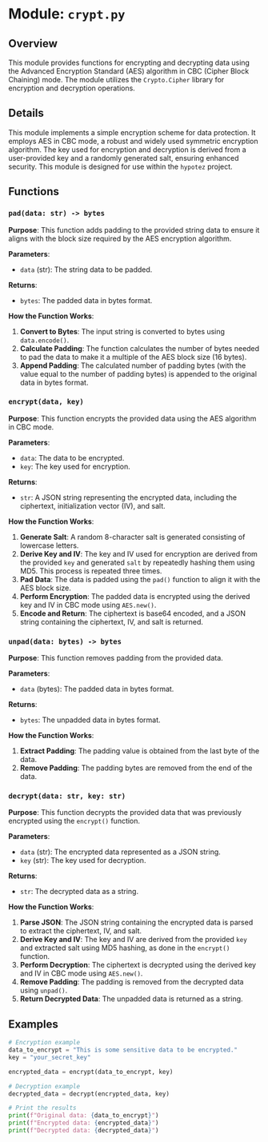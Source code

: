 # Module: `crypt.py`

## Overview

This module provides functions for encrypting and decrypting data using the Advanced Encryption Standard (AES) algorithm in CBC (Cipher Block Chaining) mode. The module utilizes the `Crypto.Cipher` library for encryption and decryption operations. 

## Details

This module implements a simple encryption scheme for data protection. It employs AES in CBC mode, a robust and widely used symmetric encryption algorithm. The key used for encryption and decryption is derived from a user-provided key and a randomly generated salt, ensuring enhanced security. This module is designed for use within the `hypotez` project.

## Functions

### `pad(data: str) -> bytes`

**Purpose**: This function adds padding to the provided string data to ensure it aligns with the block size required by the AES encryption algorithm. 

**Parameters**:

- `data` (str): The string data to be padded.

**Returns**:

- `bytes`: The padded data in bytes format.

**How the Function Works**:

1. **Convert to Bytes**: The input string is converted to bytes using `data.encode()`.
2. **Calculate Padding**: The function calculates the number of bytes needed to pad the data to make it a multiple of the AES block size (16 bytes).
3. **Append Padding**: The calculated number of padding bytes (with the value equal to the number of padding bytes) is appended to the original data in bytes format.

### `encrypt(data, key)`

**Purpose**: This function encrypts the provided data using the AES algorithm in CBC mode. 

**Parameters**:

- `data`: The data to be encrypted.
- `key`: The key used for encryption.

**Returns**:

- `str`: A JSON string representing the encrypted data, including the ciphertext, initialization vector (IV), and salt.

**How the Function Works**:

1. **Generate Salt**: A random 8-character salt is generated consisting of lowercase letters.
2. **Derive Key and IV**: The key and IV used for encryption are derived from the provided `key` and generated `salt` by repeatedly hashing them using MD5. This process is repeated three times.
3. **Pad Data**: The data is padded using the `pad()` function to align it with the AES block size.
4. **Perform Encryption**: The padded data is encrypted using the derived key and IV in CBC mode using `AES.new()`.
5. **Encode and Return**: The ciphertext is base64 encoded, and a JSON string containing the ciphertext, IV, and salt is returned.

### `unpad(data: bytes) -> bytes`

**Purpose**: This function removes padding from the provided data. 

**Parameters**:

- `data` (bytes): The padded data in bytes format.

**Returns**:

- `bytes`: The unpadded data in bytes format.

**How the Function Works**:

1. **Extract Padding**: The padding value is obtained from the last byte of the data.
2. **Remove Padding**: The padding bytes are removed from the end of the data.

### `decrypt(data: str, key: str)`

**Purpose**: This function decrypts the provided data that was previously encrypted using the `encrypt()` function. 

**Parameters**:

- `data` (str): The encrypted data represented as a JSON string.
- `key` (str): The key used for decryption.

**Returns**:

- `str`: The decrypted data as a string.

**How the Function Works**:

1. **Parse JSON**: The JSON string containing the encrypted data is parsed to extract the ciphertext, IV, and salt.
2. **Derive Key and IV**: The key and IV are derived from the provided `key` and extracted salt using MD5 hashing, as done in the `encrypt()` function.
3. **Perform Decryption**: The ciphertext is decrypted using the derived key and IV in CBC mode using `AES.new()`.
4. **Remove Padding**: The padding is removed from the decrypted data using `unpad()`.
5. **Return Decrypted Data**: The unpadded data is returned as a string.

## Examples

```python
# Encryption example
data_to_encrypt = "This is some sensitive data to be encrypted."
key = "your_secret_key"

encrypted_data = encrypt(data_to_encrypt, key)

# Decryption example
decrypted_data = decrypt(encrypted_data, key)

# Print the results
print(f"Original data: {data_to_encrypt}")
print(f"Encrypted data: {encrypted_data}")
print(f"Decrypted data: {decrypted_data}")